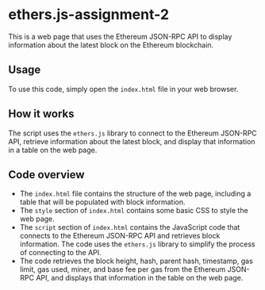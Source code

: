# ethers.js-assignment-2

This is a web page that uses the Ethereum JSON-RPC API to display information about the latest block on the Ethereum blockchain.

## Usage

To use this code, simply open the `index.html` file in your web browser.

## How it works

The script uses the `ethers.js` library to connect to the Ethereum JSON-RPC API, retrieve information about the latest block, and display that information in a table on the web page.

## Code overview

- The `index.html` file contains the structure of the web page, including a table that will be populated with block information.
- The `style` section of `index.html` contains some basic CSS to style the web page.
- The `script` section of `index.html` contains the JavaScript code that connects to the Ethereum JSON-RPC API and retrieves block information. The code uses the `ethers.js` library to simplify the process of connecting to the API.
- The code retrieves the block height, hash, parent hash, timestamp, gas limit, gas used, miner, and base fee per gas from the Ethereum JSON-RPC API, and displays that information in the table on the web page.

